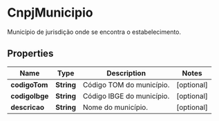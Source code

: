 

# CnpjMunicipio

Município de jurisdição onde se encontra o estabelecimento.

## Properties

| Name | Type | Description | Notes |
|------------ | ------------- | ------------- | -------------|
|**codigoTom** | **String** | Código TOM do município. |  [optional] |
|**codigoIbge** | **String** | Código IBGE do município. |  [optional] |
|**descricao** | **String** | Nome do município. |  [optional] |



